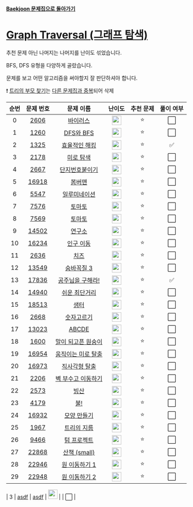 **[Baekjoon 문제집으로 돌아가기](../readme.md)**

# [Graph Traversal (그래프 탐색)](https://www.acmicpc.net/workbook/view/6853)

추천 문제 아닌 나머지는 나머지를 난이도 섞었습니다.

BFS, DFS 유형을 다양하게 골랐습니다.

문제를 보고 어떤 알고리즘을 써야할지 잘 판단하셔야 합니다.

❗ [트리의 부모 찾기](https://www.acmicpc.net/problem/11725)는 [다른 문제집과 중복](../트리/트리의_부모_찾기.md)되어 삭제

| 순번 |                   문제 번호                    |                  문제 이름                  |                                난이도                                 | 추천 문제 | 풀이 여부 |
| :--: | :--------------------------------------------: | :-----------------------------------------: | :-------------------------------------------------------------------: | :-------: | :-------: |
|  0   |  [2606](https://www.acmicpc.net/problem/2606)  |           [바이러스](바이러스.md)           | <img height="25px" src="https://static.solved.ac/tier_small/8.svg"/>  |    ⭐     |    ⬜️    |
|  1   |  [1260](https://www.acmicpc.net/problem/1260)  |          [DFS와 BFS](DFS와_BFS.md)          | <img height="25px" src="https://static.solved.ac/tier_small/9.svg"/>  |    ⭐     |    ⬜️    |
|  2   |  [1325](https://www.acmicpc.net/problem/1325)  |      [효율적인 해킹](효율적인_해킹.md)      | <img height="25px" src="https://static.solved.ac/tier_small/10.svg"/> |    ⭐     |    ✅     |
|  3   |  [2178](https://www.acmicpc.net/problem/2178)  |          [미로 탐색](미로_탐색.md)          | <img height="25px" src="https://static.solved.ac/tier_small/10.svg"/> |    ⭐     |    ⬜️    |
|  4   |  [2667](https://www.acmicpc.net/problem/2667)  |     [단지번호붙이기](단지번호붙이기.md)     | <img height="25px" src="https://static.solved.ac/tier_small/10.svg"/> |    ⭐     |    ⬜️    |
|  5   | [16918](https://www.acmicpc.net/problem/16918) |             [봄버맨](봄버맨.md)             | <img height="25px" src="https://static.solved.ac/tier_small/10.svg"/> |    ⭐     |    ⬜️    |
|  6   |  [5547](https://www.acmicpc.net/problem/5547)  |       [일루미네이션](일루미네이션.md)       | <img height="25px" src="https://static.solved.ac/tier_small/10.svg"/> |    ⭐     |    ⬜️    |
|  7   |  [7576](https://www.acmicpc.net/problem/7576)  |            [토마토](토마토1.md)             | <img height="25px" src="https://static.solved.ac/tier_small/11.svg"/> |    ⭐     |    ⬜️    |
|  8   |  [7569](https://www.acmicpc.net/problem/7569)  |            [토마토](토마토2.md)             | <img height="25px" src="https://static.solved.ac/tier_small/11.svg"/> |    ⭐     |    ⬜️    |
|  9   | [14502](https://www.acmicpc.net/problem/14502) |             [연구소](연구소.md)             | <img height="25px" src="https://static.solved.ac/tier_small/11.svg"/> |    ⭐     |    ⬜️    |
|  10  | [16234](https://www.acmicpc.net/problem/16234) |          [인구 이동](인구_이동.md)          | <img height="25px" src="https://static.solved.ac/tier_small/11.svg"/> |    ⭐     |    ⬜️    |
|  11  |  [2636](https://www.acmicpc.net/problem/2636)  |               [치즈](치즈.md)               | <img height="25px" src="https://static.solved.ac/tier_small/11.svg"/> |    ⭐     |    ⬜️    |
|  12  | [13549](https://www.acmicpc.net/problem/13549) |         [숨바꼭질 3](숨바꼭질_3.md)         | <img height="25px" src="https://static.solved.ac/tier_small/11.svg"/> |    ⭐     |    ⬜️    |
|  13  | [17836](https://www.acmicpc.net/problem/17836) |   [공주님을 구해라!](공주님을_구해라!.md)   | <img height="25px" src="https://static.solved.ac/tier_small/11.svg"/> |    ⭐     |    ✅     |
|  14  | [14940](https://www.acmicpc.net/problem/14940) |      [쉬운 최단거리](쉬운_최단거리.md)      | <img height="25px" src="https://static.solved.ac/tier_small/11.svg"/> |    ⭐     |    ⬜️    |
|  15  | [18513](https://www.acmicpc.net/problem/18513) |               [샘터](샘터.md)               | <img height="25px" src="https://static.solved.ac/tier_small/11.svg"/> |    ⭐     |    ⬜️    |
|  16  |  [2668](https://www.acmicpc.net/problem/2668)  |         [숫자고르기](숫자고르기.md)         | <img height="25px" src="https://static.solved.ac/tier_small/11.svg"/> |    ⭐     |    ⬜️    |
|  17  | [13023](https://www.acmicpc.net/problem/13023) |              [ABCDE](ABCDE.md)              | <img height="25px" src="https://static.solved.ac/tier_small/11.svg"/> |    ⭐     |    ⬜️    |
|  18  |  [1600](https://www.acmicpc.net/problem/1600)  | [말이 되고픈 원숭이](말이_되고픈_원숭이.md) | <img height="25px" src="https://static.solved.ac/tier_small/12.svg"/> |    ⭐     |    ⬜️    |
|  19  | [16954](https://www.acmicpc.net/problem/16954) | [움직이는 미로 탈출](움직이는_미로_탈출.md) | <img height="25px" src="https://static.solved.ac/tier_small/12.svg"/> |    ⭐     |    ⬜️    |
|  20  | [16973](https://www.acmicpc.net/problem/16973) |      [직사각형 탈출](직사각형_탈출.md)      | <img height="25px" src="https://static.solved.ac/tier_small/12.svg"/> |    ⭐     |    ⬜️    |
|  21  |  [2206](https://www.acmicpc.net/problem/2206)  | [벽 부수고 이동하기](벽_부수고_이동하기.md) | <img height="25px" src="https://static.solved.ac/tier_small/12.svg"/> |    ⭐     |    ⬜️    |
|  22  |  [2573](https://www.acmicpc.net/problem/2573)  |               [빙산](빙산.md)               | <img height="25px" src="https://static.solved.ac/tier_small/12.svg"/> |    ⭐     |    ⬜️    |
|  23  |  [4179](https://www.acmicpc.net/problem/4179)  |                [불!](불!.md)                | <img height="25px" src="https://static.solved.ac/tier_small/12.svg"/> |    ⭐     |    ⬜️    |
|  24  | [16932](https://www.acmicpc.net/problem/16932) |        [모양 만들기](모양_만들기.md)        | <img height="25px" src="https://static.solved.ac/tier_small/12.svg"/> |    ⭐     |    ⬜️    |
|  25  |  [1967](https://www.acmicpc.net/problem/1967)  |        [트리의 지름](트리의_지름.md)        | <img height="25px" src="https://static.solved.ac/tier_small/12.svg"/> |    ⭐     |    ⬜️    |
|  26  |  [9466](https://www.acmicpc.net/problem/9466)  |        [텀 프로젝트](텀_프로젝트.md)        | <img height="25px" src="https://static.solved.ac/tier_small/13.svg"/> |    ⭐     |    ⬜️    |
|  27  | [22868](https://www.acmicpc.net/problem/22868) |        [산책 (small)](산책_small.md)        | <img height="25px" src="https://static.solved.ac/tier_small/13.svg"/> |    ⭐     |    ⬜️    |
|  28  | [22946](https://www.acmicpc.net/problem/22946) |      [원 이동하기 1](원_이동하기_1.md)      | <img height="25px" src="https://static.solved.ac/tier_small/14.svg"/> |    ⭐     |    ⬜️    |
|  29  | [22948](https://www.acmicpc.net/problem/22948) |      [원 이동하기 2](원_이동하기_2.md)      | <img height="25px" src="https://static.solved.ac/tier_small/14.svg"/> |    ⭐     |    ⬜️    |

| 3 | [asdf](https://www.acmicpc.net/problem/asdf) | [asdf](asdf.md) | <img height="25px" src="https://static.solved.ac/tier_small/asdf.svg"/> | | ⬜️ |
